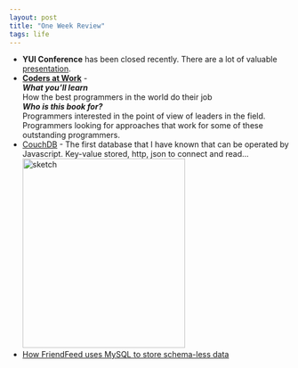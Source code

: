 ```yaml
---
layout: post
title: "One Week Review"
tags: life
---
```


<ul>
	<li><strong>YUI Conference</strong> has been closed recently. There are a lot of valuable <a href="http://yuilibrary.com/yuiconf2009/">presentation</a>.</li>
	<li><strong><a href="http://www.douban.com/subject/3673223/">Coders at Work</a></strong> - <br /><em><strong>What you’ll learn</strong></em><br />
How the best programmers in the world do their job<br />
<em><strong>Who is this book for?</strong></em><br />
Programmers interested in the point of view of leaders in the field. Programmers looking for approaches that work for some of these outstanding programmers.</li>
	<li><a href="http://couchdb.apache.org/">CouchDB</a> - The first database that I have known that can be operated by Javascript. Key-value stored, http, json to connect and read... <br /><a href="http://www.freetofeel.com/2009/10/one-week-review/sketch/" rel="attachment wp-att-269"><img src="http://www.freetofeel.com/wp-content/uploads/2009/10/sketch.png" alt="sketch" title="sketch" width="292" height="340" class="aligncenter size-full wp-image-269" /></a></li>
	<li><a href="http://bret.appspot.com/entry/how-friendfeed-uses-mysql">How FriendFeed uses MySQL to store schema-less data</a><ul>
</li>
</ul>
